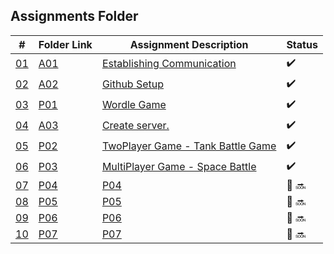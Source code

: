 ## Assignments Folder

|      #      | Folder Link  | Assignment Description | Status                 |
| :---------: | ------------ | ---------------------- |----------------------  |
| [01](https://github.com/rugbyprof/5443-2D-Gaming/tree/main/Assignments/00-A01) | [A01](https://github.com/rugbyprof/5443-2D-Gaming/tree/main/Assignments/00-A01) | [Establishing Communication](https://github.com/rugbyprof/5443-2D-Gaming/tree/main/Assignments/00-A01)|:heavy_check_mark: |
| [02](https://github.com/rugbyprof/5443-2D-Gaming/tree/main/Assignments/01-A02) | [A02](https://github.com/rugbyprof/5443-2D-Gaming/tree/main/Assignments/01-A02) | [Github Setup](https://github.com/rugbyprof/5443-2D-Gaming/tree/main/Assignments/01-A02) | :heavy_check_mark: |
| [03](./P01)       |  [P01](./P01) | [Wordle Game](./P01)    | :heavy_check_mark: |
| [04](https://github.com/rugbyprof/5443-2D-Gaming/tree/main/Assignments/03-A03)       |  [A03](https://github.com/rugbyprof/5443-2D-Gaming/tree/main/Assignments/03-A03) | [Create server.](https://github.com/rugbyprof/5443-2D-Gaming/tree/main/Assignments/03-A03) |:heavy_check_mark:  |
| [05](./P02)       |  [P02](./P02) | [TwoPlayer Game - Tank Battle Game](./P02) |  :heavy_check_mark:|
| [06](./P03)       |  [P03](./P03) | [MultiPlayer Game - Space Battle](./P03)   |  :heavy_check_mark:|
| [07](./P04)       |  [P04](./P04) | [P04](./P04) | 🛑 :soon:|
| [08](./P05)       |  [P05](./P05) | [P05](./P05) | 🛑 :soon:|
| [09](./P06)       |  [P06](./P06) | [P06](./P06) | 🛑 :soon:|
| [10](./P07)       |  [P07](./P07) | [P07](./P07) | 🛑 :soon:|
